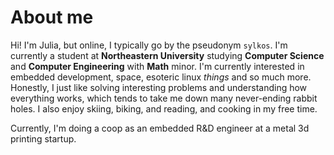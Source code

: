 # About me

Hi! I'm Julia, but online, I typically go by the pseudonym `sylkos`. I'm currently a student at **Northeastern University** studying **Computer Science** and **Computer Engineering** with **Math** minor. I'm currently interested in embedded development, space, esoteric linux *things* and so much more. Honestly, I just like solving interesting problems and understanding how everything works, which tends to take me down many never-ending rabbit holes. I also enjoy skiing, biking, and reading, and cooking in my free time.

Currently, I'm doing a coop as an embedded R&D engineer at a metal 3d printing startup.
